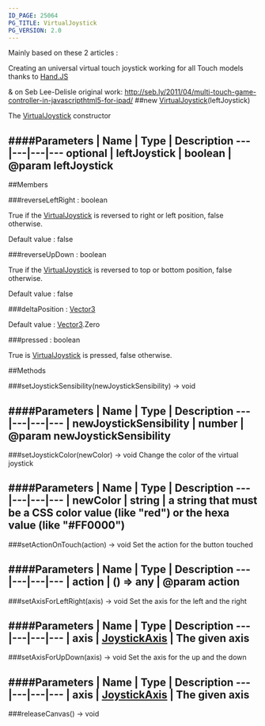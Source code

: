 ```yaml
---
ID_PAGE: 25064
PG_TITLE: VirtualJoystick
PG_VERSION: 2.0
---
```


Mainly based on these 2 articles :

Creating an universal virtual touch joystick working for all Touch models thanks to [Hand.JS](http://blogs.msdn.com/b/davrous/archive/2013/02/22/creating-an-universal-virtual-touch-joystick-working-for-all-touch-models-thanks-to-hand-js.aspx)

&amp; on Seb Lee-Delisle original work: http://seb.ly/2011/04/multi-touch-game-controller-in-javascripthtml5-for-ipad/
##new [VirtualJoystick](/classes/VirtualJoystick)(leftJoystick)



The [VirtualJoystick](/classes/VirtualJoystick) constructor




####Parameters
 | Name | Type | Description
---|---|---|---
optional | leftJoystick | boolean | @param leftJoystick
---

##Members

###reverseLeftRight : boolean




True if the [VirtualJoystick](/classes/VirtualJoystick) is reversed to right or left position, false otherwise.

Default value : false



###reverseUpDown : boolean




True if the [VirtualJoystick](/classes/VirtualJoystick) is reversed to top or bottom position, false otherwise.

Default value : false



###deltaPosition : [Vector3](/classes/Vector3)




Default value : [Vector3](/classes/Vector3).Zero



###pressed : boolean




True is [VirtualJoystick](/classes/VirtualJoystick) is pressed, false otherwise.











##Methods

###setJoystickSensibility(newJoystickSensibility) &rarr; void





####Parameters
 | Name | Type | Description
---|---|---|---
 | newJoystickSensibility | number | @param newJoystickSensibility
---

###setJoystickColor(newColor) &rarr; void
Change the color of the virtual joystick

####Parameters
 | Name | Type | Description
---|---|---|---
 | newColor | string | a string that must be a CSS color value (like &quot;red&quot;) or the hexa value (like &quot;#FF0000&quot;)
---

###setActionOnTouch(action) &rarr; void
Set the action for the button touched





####Parameters
 | Name | Type | Description
---|---|---|---
 | action | () =&gt; any | @param action
---

###setAxisForLeftRight(axis) &rarr; void
Set the axis for the left and the right





####Parameters
 | Name | Type | Description
---|---|---|---
 | axis | [JoystickAxis](/classes/JoystickAxis) | The given axis
---

###setAxisForUpDown(axis) &rarr; void
Set the axis for the up and the down





####Parameters
 | Name | Type | Description
---|---|---|---
 | axis | [JoystickAxis](/classes/JoystickAxis) | The given axis
---

###releaseCanvas() &rarr; void

